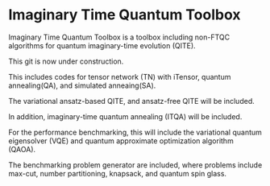 # Imaginary Time Quantum Toolbox
Imaginary Time Quantum Toolbox is a toolbox including non-FTQC algorithms for quantum imaginary-time evolution (QITE). 

This git is now under construction. 

This includes codes for tensor network (TN) with iTensor, quantum annealing(QA), and simulated anneaing(SA). 

The variational ansatz-based QITE, and ansatz-free QITE will be included. 

In addition, imaginary-time quantum annealing (ITQA) will be included. 

For the performance benchmarking, this will include the variational quantum eigensolver (VQE) and quantum approximate optimization algorithm (QAOA). 

The benchmarking problem generator are included, where problems include max-cut, number partitioning, knapsack, and quantum spin glass. 
